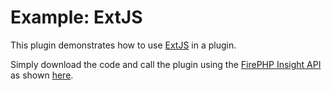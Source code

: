 Example: ExtJS
==============

This plugin demonstrates how to use [ExtJS](http://www.sencha.com/products/js/) in a plugin.

Simply download the code and call the plugin using the [FirePHP Insight API](http://reference.developercompanion.com/#/Tools/FirePHPCompanion/API/)
as shown [here](https://github.com/firephp/ui-plugins/blob/master/packages/example-extjs/tests/php/FirePHPTest.inc.php).
